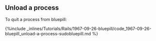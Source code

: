 <!-- post: -->


## Unload a process

To quit a process from bluepill:



{%include _inlines/Tutorials/Rails/1967-09-26-bluepill/code_1967-09-26-bluepill_unload-a-process-sudobluepill.md %}







